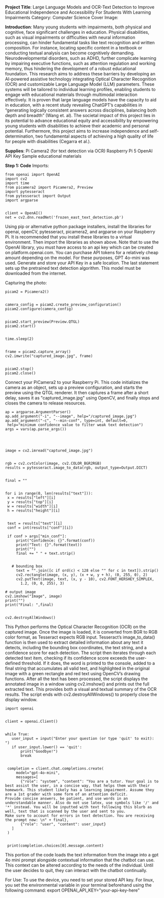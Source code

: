 **Project Title**: Large Language Models and OCR-Text Detection to Improve Educational Independence and Accessibility For Students With Learning Impairments 
Category: Computer Science
Cover Image:

**Introduction**:
Many young students with impairments, both physical and cognitive, face significant challenges in education. Physical disabilities, such as visual impairments or difficulties with neural information processing, can hinder fundamental tasks like text recognition and written composition. For instance, locating specific content in a textbook or conducting textual analysis can become cognitively demanding. Neurodevelopmental disorders, such as ADHD, further complicate learning by impairing executive functions, such as attention regulation and working memory, thus hindering the development of a robust educational foundation. This research aims to address these barriers by developing an AI-powered assistive technology integrating Optical Character Recognition (OCR) and customizable Large Language Model (LLM) parameters. These systems will be tailored to individual learning profiles, enabling students to engage with educational materials through multimodal interaction effectively. It is proven that large language models have the capacity to aid in education,  with a recent study revealing ChatGPT’s capabilities in “generating logically consistent answers across disciplines, balancing both depth and breadth” (Wang et. al). The societal impact of this project lies in its potential to advance educational equity and accessibility by empowering young students with disabilities to achieve their academic and personal potential. Furthermore, this project aims to increase independence and self-determination, two fundamental aspects of achieving a high quality of life for people with disabilities (Cegarra et al.).

**Supplies**: 
Pi Camera2 (for text detection via OCR)
Raspberry Pi 5
OpenAI API Key
Sample educational materials

**Step 1: Code**
  Imports:
    
    from openai import OpenAI
    import cv2
    import time
    from picamera2 import Picamera2, Preview
    import pytesseract
    from pytesseract import Output
    import argparse 
    
    
    client = OpenAI()
    net = cv2.dnn.readNet('frozen_east_text_detection.pb')

Using pip or alternative python package installers, install the libraries for openai, openCV, pytesseract, picamera2, and argparse on your Raspberry Pi. It is recommended that you install these libraries to a virtual environment. Then import the libraries as shown above. Note that to use the OpenAI library, you must have access to an api key which can be created on platform.openai.com. You can purchase API tokens for a relatively cheap amount depending on the model. For these purposes, GPT 4o-mini was used. Generate and store your API Key in a safe location. The last statement sets up the pretrained text detection algorithm. This model must be downloaded from the internet. 

Capturing the photo: 


    picam2 = Picamera2()


    camera_config = picam2.create_preview_configuration()
    picam2.configure(camera_config)


    picam2.start_preview(Preview.QTGL)
    picam2.start()


    time.sleep(2)


    frame = picam2.capture_array()
    cv2.imwrite("captured_image.jpg", frame)


    picam2.stop()
    picam2.close()
  
Connect your PiCamera2 to your Raspberry Pi. This code initializes the camera as an object, sets up a preview configuration, and starts the preview using the QTGL renderer. It then captures a frame after a short delay, saves it as "captured_image.jpg" using OpenCV, and finally stops and closes the camera to release resources.





    ap = argparse.ArgumentParser()
    ap.add_argument("-i", "--image", help="/captured_image.jpg")
    ap.add_argument("-c", "--min-conf", type=int, default=0,
     help="minimum confidence value to filter weak text detection")
    args = vars(ap.parse_args())




    image = cv2.imread("captured_image.jpg")


    rgb = cv2.cvtColor(image, cv2.COLOR_BGR2RGB)
    results = pytesseract.image_to_data(rgb, output_type=Output.DICT)


    final = ""


    for i in range(0, len(results["text"])):
     x = results["left"][i]
     y = results["top"][i]
     w = results["width"][i]
     h = results["height"][i]


     text = results["text"][i]
     conf = int(results["conf"][i])
  
     if conf > args["min_conf"]:
         print("Confidence: {}".format(conf))
         print("Text: {}".format(text))
         print("")
         final += " " + text.strip()


       # bounding box
         text = "".join([c if ord(c) < 128 else "" for c in text]).strip()
         cv2.rectangle(image, (x, y), (x + w, y + h), (0, 255, 0), 2)
         cv2.putText(image, text, (x, y - 10), cv2.FONT_HERSHEY_SIMPLEX,
           1.2, (0, 0, 255), 3)
           
    # output image
    cv2.imshow("Image", image)
    print("")
    print("Final: ",final)
  
  
    cv2.destroyAllWindows()



This Python performs the Optical Character Recognition (OCR) on the captured image. Once the image is loaded, it is converted from BGR to RGB color format, as Tesseract expects RGB input. Tesseract’s image_to_data() function is then used to extract detailed information about any text it detects, including the bounding box coordinates, the text string, and a confidence score for each detection. The script then iterates through each detected text item, checking if its confidence score exceeds the user-defined threshold. If it does, the word is printed to the console, added to a final string that accumulates all valid text, and highlighted in the original image with a green rectangle and red text using OpenCV’s drawing functions. After all the text has been processed, the script displays the annotated image in a window using cv2.imshow() and prints out the full extracted text. This provides both a visual and textual summary of the OCR results. The script ends with cv2.destroyAllWindows() to properly close the display window. 



    import openai
  
  
    client = openai.Client()
  
  
    while True:
       user_input = input("Enter your question (or type 'quit' to exit): ")
       if user_input.lower() == 'quit':
           print("Goodbye!")
           break


     completion = client.chat.completions.create(
         model="gpt-4o-mini",
         messages=[
           {"role": "system", "content": "You are a tutor. Your goal is to best assist the user, in a concise way, that helps them with their homework. This student likely has a learning impairment. Assume they are a 1st grader with some form of an attention deficit.             Provide concise answers, be patient, and use words in an understandable manner. Also do not use latex, use symbols like '/' and '*' instead. You will be inputted with text following this blurb as well, text that is scanned by the user and sent to you.                 Make sure to account for errors in text detection. You are receiving the prompt now: \n" + final},
           {"role": "user", "content": user_input}
       ]
     )


     print(completion.choices[0].message.content)

This portion of the code loads the text information from the image into a gpt 4o mini prompt alongside contextual information that the chatbot can use. This context can be altered according to the needs of the individual. Until the user decides to quit, they can interact with the chatbot continually. 

For Use: To use the device, you need to set your stored API key. For linux, you set the environmental variable in your terminal beforehand using the following command: 
export OPENAI_API_KEY="your-api-key-here"



